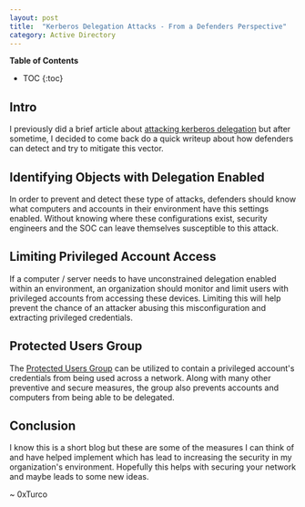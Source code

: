 ```yaml
---
layout: post
title:  "Kerberos Delegation Attacks - From a Defenders Perspective"
category: Active Directory
---
```


**Table of Contents**
* TOC
{:toc}

## Intro

I previously did a brief article about [attacking kerberos delegation](https://0xturco.github.io/active%20directory/2023/05/20/What-The-Delegation.html) but after sometime, I decided to come back do a quick writeup about how defenders can detect and try to mitigate this vector.


## Identifying Objects with Delegation Enabled

In order to prevent and detect these type of attacks, defenders should know what computers and accounts in their environment have this settings enabled. Without knowing where these configurations exist, security engineers and the SOC can leave themselves susceptible to this attack.

## Limiting Privileged Account Access

If a computer / server needs to have unconstrained delegation enabled within an environment, an organization should monitor and limit users with privileged accounts from accessing these devices. Limiting this will help prevent the chance of an attacker abusing this misconfiguration and extracting privileged credentials.

## Protected Users Group

The [Protected Users Group](https://learn.microsoft.com/en-us/windows-server/security/credentials-protection-and-management/protected-users-security-group) can be utilized to contain a privileged account's credentials from being used across a network. Along with many other preventive and secure measures, the group also prevents accounts and computers from being able to be delegated.

## Conclusion

I know this is a short blog but these are some of the measures I can think of and have helped implement which has lead to increasing the security in my organization's environment. Hopefully this helps with securing your network and maybe leads to some new ideas.

~ 0xTurco
